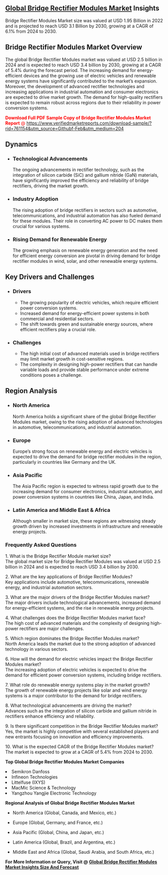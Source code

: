 <h2><a href="https://www.verifiedmarketreports.com/download-sample/?rid=761154&amp;utm_source=Githubf&amp;utm_medium=204" target="_blank">Global Bridge Rectifier Modules Market</a> Insights</h2><p>Bridge Rectifier Modules Market size was valued at USD 1.95 Billion in 2022 and is projected to reach USD 3.1 Billion by 2030, growing at a CAGR of 6.1% from 2024 to 2030.</p><p> <h2>Bridge Rectifier Modules Market Overview</h2> <p>The global Bridge Rectifier Modules market was valued at USD 2.5 billion in 2024 and is expected to reach USD 3.4 billion by 2030, growing at a CAGR of 5.4% during the forecast period. The increasing demand for energy-efficient devices and the growing use of electric vehicles and renewable energy systems have significantly contributed to the market’s expansion. Moreover, the development of advanced rectifier technologies and increasing applications in industrial automation and consumer electronics are expected to drive market growth. The demand for high-quality rectifiers is expected to remain robust across regions due to their reliability in power conversion systems.</p> <p><p><span class=""><span style="color: #ff0000;"><strong>Download Full PDF Sample Copy of Bridge Rectifier Modules Market Report</strong> @ </span><a href="https://www.verifiedmarketreports.com/download-sample/?rid=761154&amp;utm_source=Githubf-Feb&amp;utm_medium=204" target="_blank">https://www.verifiedmarketreports.com/download-sample/?rid=761154&amp;utm_source=Githubf-Feb&amp;utm_medium=204</a></span></p></p> <h2>Dynamics</h2> <ul> <li><h3>Technological Advancements</h3> The ongoing advancements in rectifier technology, such as the integration of silicon carbide (SiC) and gallium nitride (GaN) materials, have significantly improved the efficiency and reliability of bridge rectifiers, driving the market growth.</li> <li><h3>Industry Adoption</h3> The rising adoption of bridge rectifiers in sectors such as automotive, telecommunications, and industrial automation has also fueled demand for these modules. Their role in converting AC power to DC makes them crucial for various systems.</li> <li><h3>Rising Demand for Renewable Energy</h3> The growing emphasis on renewable energy generation and the need for efficient energy conversion are pivotal in driving demand for bridge rectifier modules in wind, solar, and other renewable energy systems.</li> </ul> <h2>Key Drivers and Challenges</h2> <ul> <li><h3>Drivers</h3> <ul> <li>The growing popularity of electric vehicles, which require efficient power conversion systems.</li> <li>Increased demand for energy-efficient power systems in both commercial and residential sectors.</li> <li>The shift towards green and sustainable energy sources, where efficient rectifiers play a crucial role.</li> </ul> </li> <li><h3>Challenges</h3> <ul> <li>The high initial cost of advanced materials used in bridge rectifiers may limit market growth in cost-sensitive regions.</li> <li>The complexity in designing high-power rectifiers that can handle variable loads and provide stable performance under extreme conditions poses a challenge.</li> </ul> </li> </ul> <h2>Region Analysis</h2> <ul> <li><h3>North America</h3> North America holds a significant share of the global Bridge Rectifier Modules market, owing to the rising adoption of advanced technologies in automotive, telecommunications, and industrial automation.</li> <li><h3>Europe</h3> Europe’s strong focus on renewable energy and electric vehicles is expected to drive the demand for bridge rectifier modules in the region, particularly in countries like Germany and the UK.</li> <li><h3>Asia Pacific</h3> The Asia Pacific region is expected to witness rapid growth due to the increasing demand for consumer electronics, industrial automation, and power conversion systems in countries like China, Japan, and India.</li> <li><h3>Latin America and Middle East & Africa</h3> Although smaller in market size, these regions are witnessing steady growth driven by increased investments in infrastructure and renewable energy projects.</li> </ul> <h3>Frequently Asked Questions</h3> <p>1. What is the Bridge Rectifier Module market size? <br> The global market size for Bridge Rectifier Modules was valued at USD 2.5 billion in 2024 and is expected to reach USD 3.4 billion by 2030.</p> <p>2. What are the key applications of Bridge Rectifier Modules? <br> Key applications include automotive, telecommunications, renewable energy, and industrial automation sectors.</p> <p>3. What are the major drivers of the Bridge Rectifier Modules market? <br> The major drivers include technological advancements, increased demand for energy-efficient systems, and the rise in renewable energy projects.</p> <p>4. What challenges does the Bridge Rectifier Modules market face? <br> The high cost of advanced materials and the complexity of designing high-power rectifiers are major challenges.</p> <p>5. Which region dominates the Bridge Rectifier Modules market? <br> North America leads the market due to the strong adoption of advanced technology in various sectors.</p> <p>6. How will the demand for electric vehicles impact the Bridge Rectifier Modules market? <br> The increasing adoption of electric vehicles is expected to drive the demand for efficient power conversion systems, including bridge rectifiers.</p> <p>7. What role do renewable energy systems play in the market growth? <br> The growth of renewable energy projects like solar and wind energy systems is a major contributor to the demand for bridge rectifiers.</p> <p>8. What technological advancements are driving the market? <br> Advances such as the integration of silicon carbide and gallium nitride in rectifiers enhance efficiency and reliability.</p> <p>9. Is there significant competition in the Bridge Rectifier Modules market? <br> Yes, the market is highly competitive with several established players and new entrants focusing on innovation and efficiency improvements.</p> <p>10. What is the expected CAGR of the Bridge Rectifier Modules market? <br> The market is expected to grow at a CAGR of 5.4% from 2024 to 2030.</p> </p><p><strong>Top Global Bridge Rectifier Modules Market Companies</strong></p><div data-test-id=""><p><li>Semikron Danfoss</li><li> Infineon Technologies</li><li> Littelfuse (IXYS)</li><li> MacMic Science & Technology</li><li> Yangzhou Yangjie Electronic Technology</li></p><div><strong>Regional Analysis of&nbsp;Global Bridge Rectifier Modules Market</strong></div><ul><li dir="ltr"><p dir="ltr">North America&nbsp;(Global, Canada, and Mexico, etc.)</p></li><li dir="ltr"><p dir="ltr">Europe (Global, Germany, and France, etc.)</p></li><li dir="ltr"><p dir="ltr">Asia Pacific&nbsp;(Global, China, and Japan, etc.)</p></li><li dir="ltr"><p dir="ltr">Latin America&nbsp;(Global, Brazil, and Argentina, etc.)</p></li><li dir="ltr">Middle East and Africa&nbsp;(Global, Saudi Arabia, and South Africa, etc.)</li></ul><p><strong>For More Information or Query, Visit @&nbsp;</strong><strong><a href="https://www.verifiedmarketreports.com/product/bridge-rectifier-modules-market/?utm_source=Githubf&amp;utm_medium=204" target="_blank">Global Bridge Rectifier Modules Market Insights Size And Forecast</a></strong></p></div>
